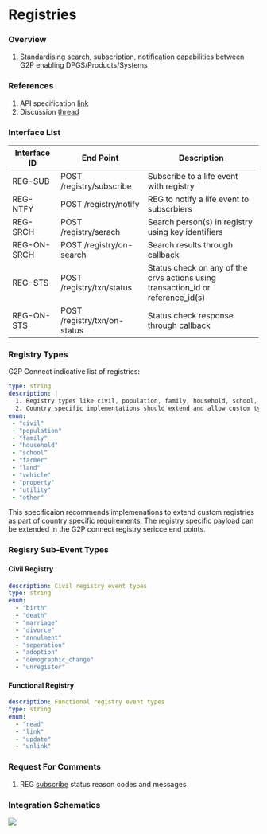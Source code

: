 # Registries

### Overview

1. Standardising search, subscription, notification capabilities between G2P enabling DPGS/Products/Systems

### References

1. API specification [link](https://g2p-connect.github.io/specs/dist/g2p-registry.html)
2. Discussion [thread](https://github.com/G2P-Connect/.github/discussions)

### Interface List

| Interface ID | End Point                    | Description                                                                       |
| ------------ | ---------------------------- | --------------------------------------------------------------------------------- |
| REG-SUB      | POST /registry/subscribe     | Subscribe to a life event with registry                                           |
| REG-NTFY     | POST /registry/notify        | REG to notify a life event to subscrbiers                                         |
| REG-SRCH     | POST /registry/serach        | Search person(s) in registry using key identifiers                                |
| REG-ON-SRCH  | POST /registry/on-search     | Search results through callback                                                   |
| REG-STS      | POST /registry/txn/status    | Status check on any of the crvs actions using transaction\_id or reference\_id(s) |
| REG-ON-STS   | POST /registry/txn/on-status | Status check response through callback                                            |

### Registry Types

G2P Connect indicative list of registries:

```yaml
type: string
description: |
  1. Registry types like civil, population, family, household, school, college, farmer, land, utitlity, etc., 
  2. Country specific implementations should extend and allow custom types.
enum:
 - "civil"
 - "population"
 - "family"
 - "household"
 - "school"
 - "farmer"
 - "land"
 - "vehicle"
 - "property"
 - "utility"
 - "other"
```

This specificaion recommends implemenations to extend custom registries as part of country specific requirements. The registry specific payload can be extended in the G2P connect registry sericce end points.

### Regisry Sub-Event Types

#### Civil Registry

```yaml
description: Civil registry event types
type: string
enum:
  - "birth"
  - "death"
  - "marriage"
  - "divorce"
  - "annulment"
  - "seperation"
  - "adoption"
  - "demographic_change"
  - "unregister"
```

#### Functional Registry

```yaml
description: Functional registry event types
type: string
enum:
  - "read"
  - "link"
  - "update"
  - "unlink"
```

### Request For Comments

1. REG [subscribe](../../rfc/specs-draft/g2p\_reg\_sub\_status\_codes.md) status reason codes and messages

### Integration Schematics

![](../../images/draw.io/interface-crvs.drawio.png)
